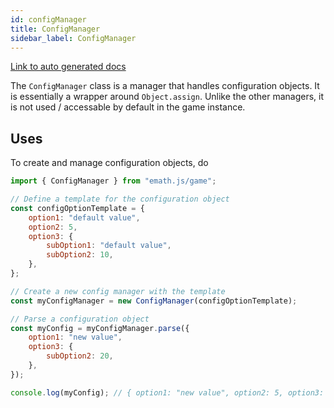 ```yaml
---
id: configManager
title: ConfigManager
sidebar_label: ConfigManager
---
```


[Link to auto generated docs](https://xshadowblade.github.io/emath.js/typedoc/classes/game_managers_ConfigManager.ConfigManager.html)

The `ConfigManager` class is a manager that handles configuration objects. It is essentially a wrapper around `Object.assign`. Unlike the other managers, it is not used / accessable by default in the game instance.

## Uses

To create and manage configuration objects, do

```js title="configManager.js"
import { ConfigManager } from "emath.js/game";

// Define a template for the configuration object
const configOptionTemplate = {
    option1: "default value",
    option2: 5,
    option3: {
        subOption1: "default value",
        subOption2: 10,
    },
};

// Create a new config manager with the template
const myConfigManager = new ConfigManager(configOptionTemplate);

// Parse a configuration object
const myConfig = myConfigManager.parse({
    option1: "new value",
    option3: {
        subOption2: 20,
    },
});

console.log(myConfig); // { option1: "new value", option2: 5, option3: { subOption1: "default value", subOption2: 20 } }
```
